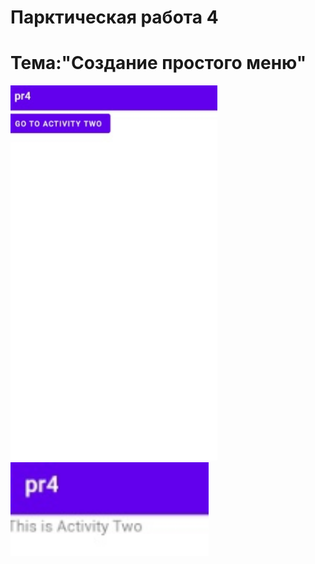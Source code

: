 Парктическая работа 4
=============================
Тема:"Создание простого меню"
=============================
<img src="1.jpg" 
     height="600">
<img src="2.jpg" 
     height="150">
